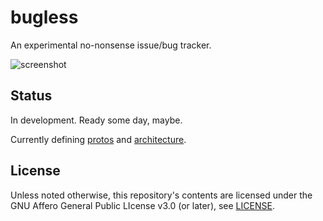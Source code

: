 bugless
=======

An experimental no-nonsense issue/bug tracker.

![screenshot](https://q3k.org/u/2ab3c1919cbac35c9a81f0788cf7d7e51a1cbeb1f2cf271b04b7ce9955db4100.png)

Status
------

In development. Ready some day, maybe.

Currently defining [protos](proto/) and [architecture](docs/architecture.md).

License
-------

Unless noted otherwise, this repository's contents are licensed under the GNU Affero General Public LIcense v3.0 (or later), see [LICENSE](LICENSE).

